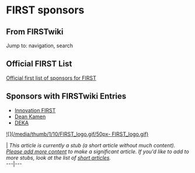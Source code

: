 # FIRST sponsors

## From FIRSTwiki

Jump to: navigation, search

## Official FIRST List

[Official first list of sponsors for FIRST](http://www.usfirst.org/involved/content.aspx?id=882 "http://www.usfirst.org/involved/content.aspx?id=882")

## Sponsors with FIRSTwiki Entries

- [Innovation FIRST](Innovation_FIRST "Innovation FIRST")
- [Dean Kamen](Dean_Kamen "Dean Kamen")
- [DEKA](DEKA "DEKA")

[![](/media/thumb/1/10/FIRST_logo.gif/50px-
FIRST_logo.gif)](Image:FIRST_logo.gif)

| _This article is currently a stub (a short article without much content). [Please add more content](http://www.firstwiki.net/index.php?title=FIRST_sponsors&action=edit "http://www.firstwiki.net/index.php?title=FIRST_sponsors&action=edit") to make a significant article. If you'd like to add to more stubs, look at the list of [short articles](Special:Shortpages "Special:Shortpages")._<br>
---|---
